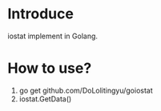 # Introduce
iostat implement in Golang.

# How to use?
1. go get github.com/DoLolitingyu/goiostat
2. iostat.GetData()


